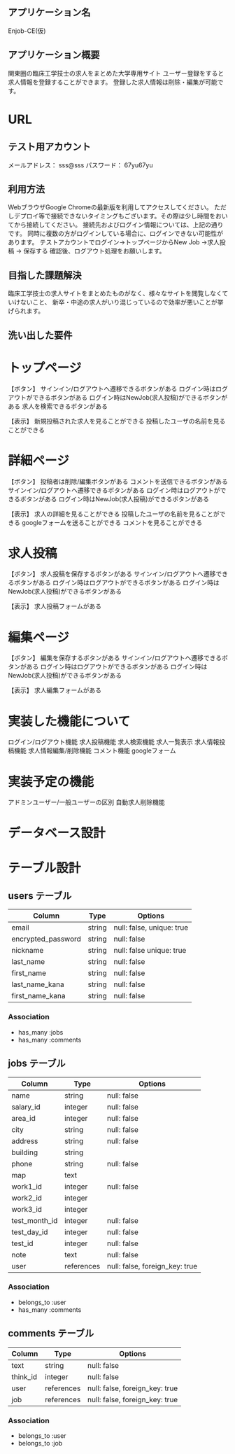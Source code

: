 ## アプリケーション名 
Enjob-CE(仮)

## アプリケーション概要
関東圏の臨床工学技士の求人をまとめた大学専用サイト
ユーザー登録をすると求人情報を登録することができます。
登録した求人情報は削除・編集が可能です。


# URL

## テスト用アカウント
メールアドレス： sss@sss
パスワード： 67yu67yu

## 利用方法
WebブラウザGoogle Chromeの最新版を利用してアクセスしてください。
ただしデプロイ等で接続できないタイミングもございます。その際は少し時間をおいてから接続してください。
接続先およびログイン情報については、上記の通りです。
同時に複数の方がログインしている場合に、ログインできない可能性があります。
テストアカウントでログイン→トップページからNew Job →求人投稿 → 保存する
確認後、ログアウト処理をお願いします。

## 目指した課題解決
臨床工学技士の求人サイトをまとめたものがなく、様々なサイトを閲覧しなくていけないこと、
新卒・中途の求人がいり混じっているので効率が悪いことが挙げられます。

## 洗い出した要件
# トップページ
【ボタン】
サインイン/ログアウトへ遷移できるボタンがある
ログイン時はログアウトができるボタンがある
ログイン時はNewJob(求人投稿)ができるボタンがある
求人を検索できるボタンがある

【表示】
新規投稿された求人を見ることができる
投稿したユーザの名前を見ることができる

# 詳細ページ
【ボタン】
投稿者は削除/編集ボタンがある
コメントを送信できるボタンがある
サインイン/ログアウトへ遷移できるボタンがある
ログイン時はログアウトができるボタンがある
ログイン時はNewJob(求人投稿)ができるボタンがある

【表示】
求人の詳細を見ることができる
投稿したユーザの名前を見ることができる
googleフォームを送ることができる
コメントを見ることができる

# 求人投稿
【ボタン】
求人投稿を保存するボタンがある
サインイン/ログアウトへ遷移できるボタンがある
ログイン時はログアウトができるボタンがある
ログイン時はNewJob(求人投稿)ができるボタンがある

【表示】
求人投稿フォームがある

# 編集ページ
【ボタン】
編集を保存するボタンがある
サインイン/ログアウトへ遷移できるボタンがある
ログイン時はログアウトができるボタンがある
ログイン時はNewJob(求人投稿)ができるボタンがある

【表示】
求人編集フォームがある

# 実装した機能について
ログイン/ログアウト機能
求人投稿機能
求人検索機能
求人一覧表示
求人情報投稿機能
求人情報編集/削除機能
コメント機能
googleフォーム

# 実装予定の機能
アドミンユーザー/一般ユーザーの区別
自動求人削除機能

# データベース設計

# 

# テーブル設計

## users テーブル
| Column              | Type    | Options                   |
| ------------------- | ------- | ------------------------- |
| email               | string  | null: false, unique: true |
| encrypted_password  | string  | null: false               |
| nickname            | string  | null: false  unique: true |
| last_name           | string  | null: false               |
| first_name          | string  | null: false               |
| last_name_kana      | string  | null: false               |
| first_name_kana     | string  | null: false               |

### Association

- has_many :jobs
- has_many :comments

## jobs テーブル
| Column          | Type       | Options                        |
| ----------------| -----------| -------------------------------|
| name            | string     | null: false                    |
| salary_id       | integer    | null: false                    |
| area_id         | integer    | null: false                    |
| city            | string     | null: false                    |
| address         | string     | null: false                    |
| building        | string     |                                |
| phone           | string     | null: false                    |
| map             | text       |                                |
| work1_id        | integer    | null: false                    |
| work2_id        | integer    |                                |
| work3_id        | integer    |                                |
| test_month_id   | integer    | null: false                    |
| test_day_id     | integer    | null: false                    |
| test_id         | integer    | null: false                    |
| note            | text       | null: false                    |
| user            | references | null: false, foreign_key: true |


### Association

- belongs_to :user
- has_many :comments

## comments テーブル
| Column        | Type       | Options                        |
| ------------- | ---------- | ------------------------------ |
| text          | string     | null: false                    |
| think_id      | integer    | null: false                    |
| user          | references | null: false, foreign_key: true |
| job           | references | null: false, foreign_key: true |

### Association

- belongs_to :user
- belongs_to :job